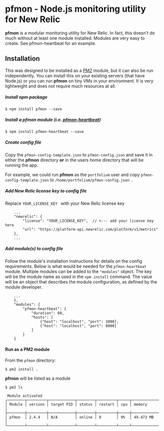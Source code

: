 # pfmon - Node.js monitoring utility for New Relic

**pfmon** is a modular monitoring utility for New Relic. In fact, this doesn't do much without at least one module installed. Modules are very easy to create. See pfmon-heartbeat for an example.

## Installation

This was designed to be installed as a [PM2](http://pm2.keymetrics.io/) module, but it can also be run independently. You can install this on your existing servers (that have Node.js) or you can run **pfmon** on tiny VMs in your environment. It is very lightweight and does not require much resources at all.

##### Install npm package

```
$ npm install pfmon --save
```

##### Install a pfmon module (i.e. [pfmon-heartbeat](https://github.com/portfolium/pfmon-heartbeat))

```
$ npm install pfmon-heartbeat --save
```

##### Create config file

Copy the `pfmon-config-template.json` to `pfmon-config.json` and save it in either the **pfmon** directory **or** in the users home directory that will be running the app.

For example, we could run **pfmon** as the `portfolium` user and copy `pfmon-config-template.json` to `/home/portfolium/pfmon-config.json `.

##### Add New Relic license key to config file

Replace `YOUR_LICENSE_KEY ` with your New Relic license key

```
	...
    "newrelic": {
        "license": "YOUR_LICENSE_KEY",  // <--- add your license key here
        "url": "https://platform-api.newrelic.com/platform/v1/metrics"
    },
    ...
```

##### Add module(s) to config file

Follow the module's installation instructions for details on the config requirements. Below is what would be needed for the `pfmon-heartbeat` module. Multiple modules can be added to the `"modules"` object. The key will be the module name as used in the `npm install` command. The value will be an object that describes the module configuration, as defined by the module developer.
 
```
	...
	},
    "modules": {
        "pfmon-heartbeat": {
            "duration": 60,
            "hosts": [
                {"host": "localhost", "port": 3000},
                {"host": "localhost", "port": 8000}
            ]
        }
    }
```

#### Run as a PM2 module

From the `pfmon` directory:

```
$ pm2 install .
```

**pfmon** will be listed as a module

```
$ pm2 ls

 Module activated
┌────────┬─────────┬────────────┬────────┬─────────┬─────┬─────────────┐
│ Module │ version │ target PID │ status │ restart │ cpu │ memory      │
├────────┼─────────┼────────────┼────────┼─────────┼─────┼─────────────┤
│ pfmon  │ 2.4.4   │ N/A        │ online │ 0       │ 0%  │ 49.473 MB   │
└────────┴─────────┴────────────┴────────┴─────────┴─────┴─────────────┘
```
